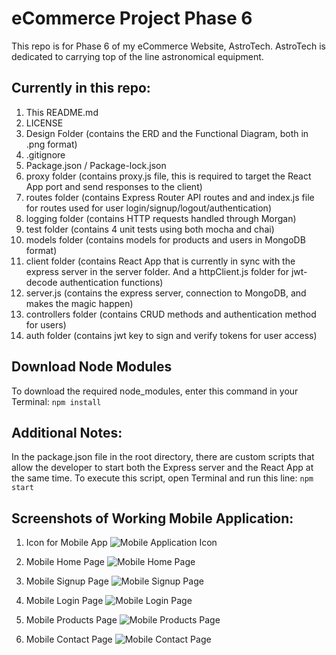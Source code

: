 # eCommerce Project Phase 6
This repo is for Phase 6 of my eCommerce Website, AstroTech.
AstroTech is dedicated to carrying top of the line astronomical equipment.

## Currently in this repo:
1. This README.md
1. LICENSE
1. Design Folder (contains the ERD and the Functional Diagram, both in .png format)
1. .gitignore
1. Package.json / Package-lock.json
1. proxy folder (contains proxy.js file, this is required to target the React App port and send responses to the client)
1. routes folder (contains Express Router API routes and and index.js file for routes used for user login/signup/logout/authentication)
1. logging folder (contains HTTP requests handled through Morgan)
1. test folder (contains 4 unit tests using both mocha and chai)
1. models folder (contains models for products and users in MongoDB format)
1. client folder (contains React App that is currently in sync with the express server in the server folder. And a httpClient.js folder for jwt-decode authentication functions)
1. server.js (contains the express server, connection to MongoDB, and makes the magic happen)
1. controllers folder (contains CRUD methods and authentication method for users)
1. auth folder (contains jwt key to sign and verify tokens for user access)

## Download Node Modules
To download the required node_modules, enter this command in your Terminal:
    ```
    npm install
    ```

## Additional Notes:

In the package.json file in the root directory, there are custom scripts that allow the developer to start both the Express server and the React App at the same time. To execute this script, open Terminal and run this line:
    ```
    npm start
    ```

## Screenshots of Working Mobile Application:

1. Icon for Mobile App
![Mobile Application Icon](/screenshots/MobileApplicationIcon.png)

1. Mobile Home Page
![Mobile Home Page](/screenshots/MobileHomePage.png)

1. Mobile Signup Page
![Mobile Signup Page](/screenshots/MobileSignupPage.png)

1. Mobile Login Page
![Mobile Login Page](/screenshots/MobileLoginPage.png)

1. Mobile Products Page
![Mobile Products Page](/screenshots/MobileProductsPage.png)

1. Mobile Contact Page
![Mobile Contact Page](/screenshots/MobileContactPage.png)